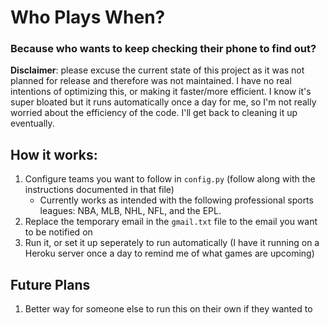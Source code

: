 # Who Plays When?

### Because who wants to keep checking their phone to find out?

**Disclaimer**: please excuse the current state of this project as it was not planned for release and therefore was not maintained. I have no real intentions of optimizing this, or making it faster/more efficient. I know it's super bloated but it runs automatically once a day for me, so I'm not really worried about the efficiency of the code. I'll get back to cleaning it up eventually.


## How it works:

1. Configure teams you want to follow in `config.py` (follow along with the instructions documented in that file)
    - Currently works as intended with the following professional sports leagues: NBA, MLB, NHL, NFL, and the EPL.
2. Replace the temporary email in the `gmail.txt` file to the email you want to be notified on
3. Run it, or set it up seperately to run automatically (I have it running on a Heroku server once a day to remind me of what games are upcoming)

## Future Plans

1. Better way for someone else to run this on their own if they wanted to
